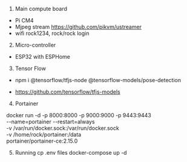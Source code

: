 1. Main compute board

- Pi CM4
- Mjpeg stream https://github.com/pikvm/ustreamer
- wifi rock1234, rock/rock login

2. Micro-controller

- ESP32 with ESPHome

3. Tensor Flow

- npm i @tensorflow/tfjs-node @tensorflow-models/pose-detection

- https://github.com/tensorflow/tfjs-models

4. Portainer

docker run -d -p 8000:8000 -p 9000:9000 -p 9443:9443 \
 --name=portainer --restart=always \
 -v /var/run/docker.sock:/var/run/docker.sock \
 -v /home/rock/portainer:/data \
 portainer/portainer-ce:2.15.0

5. Running
   cp .env files
   docker-compose up -d
